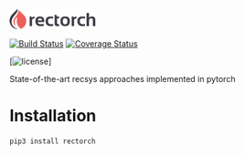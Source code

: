 <img src="./docsrc/img/logo_400.png" alt="rectorch logo"
	title="rectorch logo" width="150" />


[travis-img]: https://travis-ci.org/makgyver/rectorch.svg?branch=master
[travis-url]: https://travis-ci.org/makgyver/rectorch
[![Build Status][travis-img]][travis-url]
[![Coverage Status](https://coveralls.io/repos/github/makgyver/rectorch/badge.svg?branch=master)](https://coveralls.io/github/makgyver/rectorch?branch=master)

[license]: https://img.shields.io/github/license/makgyver/rectorch
[language]: https://img.shields.io/github/languages/top/makgyver/rectorch
[issues]: https://img.shields.io/github/issues/makgyver/rectorch
[![license]]

State-of-the-art recsys approaches implemented in pytorch

# Installation

```
pip3 install rectorch
```
